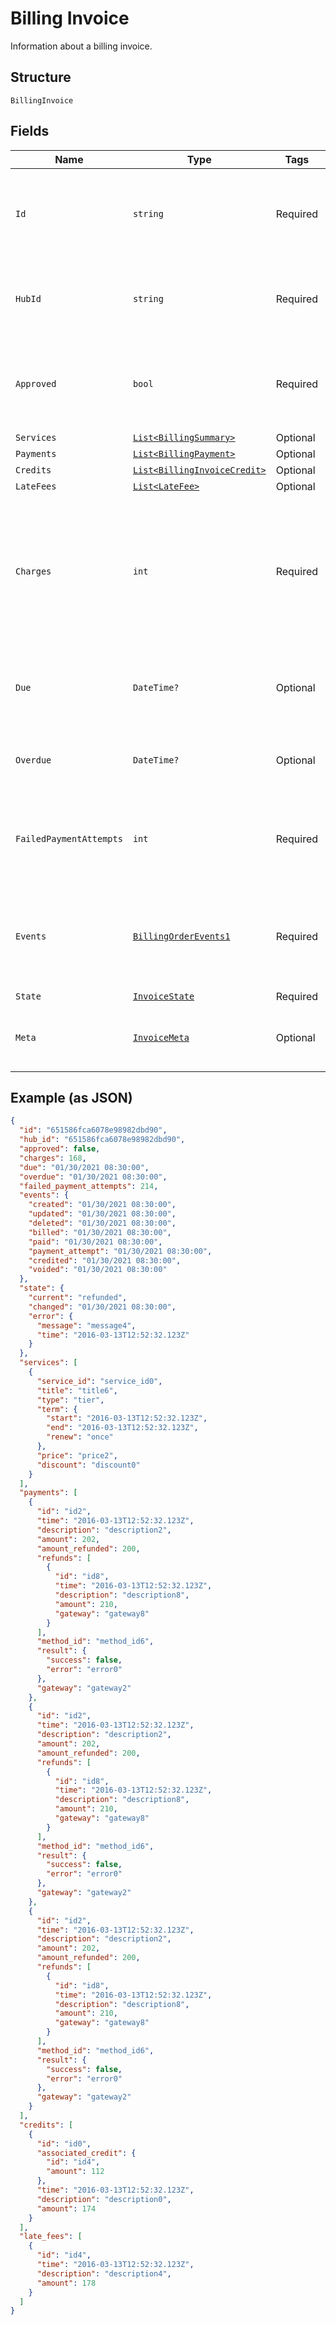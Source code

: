 
# Billing Invoice

Information about a billing invoice.

## Structure

`BillingInvoice`

## Fields

| Name | Type | Tags | Description |
|  --- | --- | --- | --- |
| `Id` | `string` | Required | A 24 character hex string used to identify a unique resource. |
| `HubId` | `string` | Required | The unique ID of the Hub this resource was created in. |
| `Approved` | `bool` | Required | A boolean where true represents the invoice is approved for collection. |
| `Services` | [`List<BillingSummary>`](../../doc/models/billing-summary.md) | Optional | - |
| `Payments` | [`List<BillingPayment>`](../../doc/models/billing-payment.md) | Optional | - |
| `Credits` | [`List<BillingInvoiceCredit>`](../../doc/models/billing-invoice-credit.md) | Optional | - |
| `LateFees` | [`List<LateFee>`](../../doc/models/late-fee.md) | Optional | - |
| `Charges` | `int` | Required | The amount in charges generated through the licesnse agreement + overages for the billing period covered by the invoice. |
| `Due` | `DateTime?` | Optional | A timestamp of when the invoice is due to be paid. |
| `Overdue` | `DateTime?` | Optional | A timestamp of when the invoice is overdue. |
| `FailedPaymentAttempts` | `int` | Required | The number of failed payment attempts for the invoice. |
| `Events` | [`BillingOrderEvents1`](../../doc/models/billing-order-events-1.md) | Required | A collection of timestamps for each event in the billing order's lifetime. |
| `State` | [`InvoiceState`](../../doc/models/invoice-state.md) | Required | - |
| `Meta` | [`InvoiceMeta`](../../doc/models/invoice-meta.md) | Optional | A list of meta fields that can be applied to a invoice. |

## Example (as JSON)

```json
{
  "id": "651586fca6078e98982dbd90",
  "hub_id": "651586fca6078e98982dbd90",
  "approved": false,
  "charges": 168,
  "due": "01/30/2021 08:30:00",
  "overdue": "01/30/2021 08:30:00",
  "failed_payment_attempts": 214,
  "events": {
    "created": "01/30/2021 08:30:00",
    "updated": "01/30/2021 08:30:00",
    "deleted": "01/30/2021 08:30:00",
    "billed": "01/30/2021 08:30:00",
    "paid": "01/30/2021 08:30:00",
    "payment_attempt": "01/30/2021 08:30:00",
    "credited": "01/30/2021 08:30:00",
    "voided": "01/30/2021 08:30:00"
  },
  "state": {
    "current": "refunded",
    "changed": "01/30/2021 08:30:00",
    "error": {
      "message": "message4",
      "time": "2016-03-13T12:52:32.123Z"
    }
  },
  "services": [
    {
      "service_id": "service_id0",
      "title": "title6",
      "type": "tier",
      "term": {
        "start": "2016-03-13T12:52:32.123Z",
        "end": "2016-03-13T12:52:32.123Z",
        "renew": "once"
      },
      "price": "price2",
      "discount": "discount0"
    }
  ],
  "payments": [
    {
      "id": "id2",
      "time": "2016-03-13T12:52:32.123Z",
      "description": "description2",
      "amount": 202,
      "amount_refunded": 200,
      "refunds": [
        {
          "id": "id8",
          "time": "2016-03-13T12:52:32.123Z",
          "description": "description8",
          "amount": 210,
          "gateway": "gateway8"
        }
      ],
      "method_id": "method_id6",
      "result": {
        "success": false,
        "error": "error0"
      },
      "gateway": "gateway2"
    },
    {
      "id": "id2",
      "time": "2016-03-13T12:52:32.123Z",
      "description": "description2",
      "amount": 202,
      "amount_refunded": 200,
      "refunds": [
        {
          "id": "id8",
          "time": "2016-03-13T12:52:32.123Z",
          "description": "description8",
          "amount": 210,
          "gateway": "gateway8"
        }
      ],
      "method_id": "method_id6",
      "result": {
        "success": false,
        "error": "error0"
      },
      "gateway": "gateway2"
    },
    {
      "id": "id2",
      "time": "2016-03-13T12:52:32.123Z",
      "description": "description2",
      "amount": 202,
      "amount_refunded": 200,
      "refunds": [
        {
          "id": "id8",
          "time": "2016-03-13T12:52:32.123Z",
          "description": "description8",
          "amount": 210,
          "gateway": "gateway8"
        }
      ],
      "method_id": "method_id6",
      "result": {
        "success": false,
        "error": "error0"
      },
      "gateway": "gateway2"
    }
  ],
  "credits": [
    {
      "id": "id0",
      "associated_credit": {
        "id": "id4",
        "amount": 112
      },
      "time": "2016-03-13T12:52:32.123Z",
      "description": "description0",
      "amount": 174
    }
  ],
  "late_fees": [
    {
      "id": "id4",
      "time": "2016-03-13T12:52:32.123Z",
      "description": "description4",
      "amount": 178
    }
  ]
}
```

